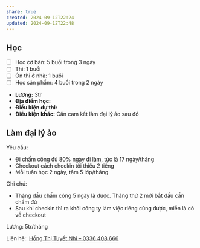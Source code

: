 ```yaml
---
share: true
created: 2024-09-12T22:24
updated: 2024-09-12T22:48
---
```

## Học
- [ ] Học cơ bản: 5 buổi trong 3 ngày
- [ ] Thi: 1 buổi
- [ ] Ôn thi ở nhà: 1 buổi
- [ ] Học sản phẩm: 4 buổi trong 2 ngày

- **Lương:** 3tr
- **Địa điểm học:** 
- **Điều kiện dự thi:** 
- **Điều kiện khác:** Cần cam kết làm đại lý ảo sau đó

## Làm đại lý ảo
Yêu cầu:
- Đi chấm công đủ 80% ngày đi làm, tức là 17 ngày/tháng
- Checkout cách checkin tối thiểu 2 tiếng
- Mỗi tuần học 2 ngày, tầm 5 lớp/tháng

Ghi chú:
- Tháng đầu chấm công 5 ngày là được. Tháng thứ 2 mới bắt đầu cần chấm đủ 
- Sau khi checkin thì ra khỏi công ty làm việc riêng cũng được, miễn là có về checkout

Lương: 5tr/tháng

Liên hệ:: [Hồng Thị Tuyết Nhi – 0336 408 666](../../../../../%F0%9F%93%90%20D%E1%BB%B1%20%C3%A1n/Ng%C6%B0%E1%BB%9Di%20ch%C6%A1i/H%E1%BB%93ng%20Th%E1%BB%8B%20Tuy%E1%BA%BFt%20Nhi.md)
